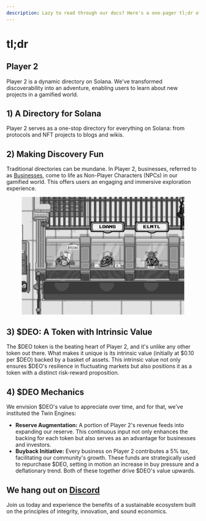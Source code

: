 ```yaml
---
description: Lazy to read through our docs? Here's a one-pager tl;dr of Player 2.
---
```


# tl;dr

## Player 2

Player 2 is a dynamic directory on Solana. We've transformed discoverability into an adventure, enabling users to learn about new projects in a gamified world.

## 1) A Directory for Solana

Player 2 serves as a one-stop directory for everything on Solana: from protocols and NFT projects to blogs and wikis.

## 2) **Making Discovery Fun**

Traditional directories can be mundane. In Player 2, businesses, referred to as [Businesses](../businesses/), come to life as Non-Player Characters (NPCs) in our gamified world. This offers users an engaging and immersive exploration experience.

<figure><img src="../.gitbook/assets/chrome_724qOocq2f.png" alt=""><figcaption></figcaption></figure>

## 3) $DEO: A Token with Intrinsic Value

The $DEO token is the beating heart of Player 2, and it's unlike any other token out there. What makes it unique is its intrinsic value (initially at $0.10 per $DEO) backed by a basket of assets. This intrinsic value not only ensures $DEO's resilience in fluctuating markets but also positions it as a token with a distinct risk-reward proposition.

## 4) $DEO Mechanics

We envision $DEO's value to appreciate over time, and for that, we've instituted the Twin Engines:

* **Reserve Augmentation:** A portion of Player 2's revenue feeds into expanding our reserve. This continuous input not only enhances the backing for each token but also serves as an advantage for businesses and investors.
* **Buyback Initiative:** Every business on Player 2 contributes a 5% tax, facilitating our community's growth. These funds are strategically used to repurchase $DEO, setting in motion an increase in buy pressure and a deflationary trend. Both of these together drive $DEO's value upwards.

## We hang out on [Discord](https://discord.gg/player2)

Join us today and experience the benefits of a sustainable ecosystem built on the principles of integrity, innovation, and sound economics.
